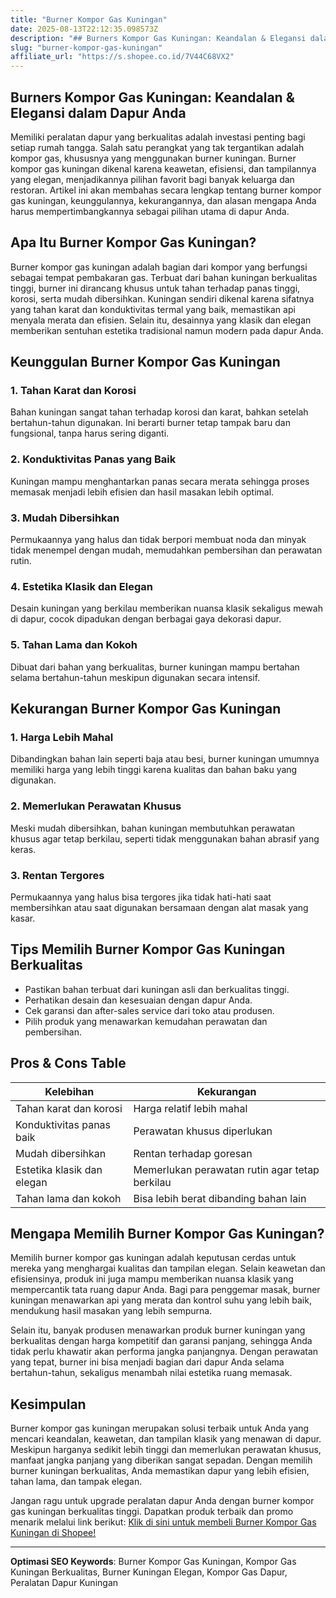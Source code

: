 ```yaml
---
title: "Burner Kompor Gas Kuningan"
date: 2025-08-13T22:12:35.098573Z
description: "## Burners Kompor Gas Kuningan: Keandalan & Elegansi dalam Dapur Anda..."
slug: "burner-kompor-gas-kuningan"
affiliate_url: "https://s.shopee.co.id/7V44C68VX2"
---
```

## Burners Kompor Gas Kuningan: Keandalan & Elegansi dalam Dapur Anda

Memiliki peralatan dapur yang berkualitas adalah investasi penting bagi setiap rumah tangga. Salah satu perangkat yang tak tergantikan adalah kompor gas, khususnya yang menggunakan burner kuningan. Burner kompor gas kuningan dikenal karena keawetan, efisiensi, dan tampilannya yang elegan, menjadikannya pilihan favorit bagi banyak keluarga dan restoran. Artikel ini akan membahas secara lengkap tentang burner kompor gas kuningan, keunggulannya, kekurangannya, dan alasan mengapa Anda harus mempertimbangkannya sebagai pilihan utama di dapur Anda.

## Apa Itu Burner Kompor Gas Kuningan?

Burner kompor gas kuningan adalah bagian dari kompor yang berfungsi sebagai tempat pembakaran gas. Terbuat dari bahan kuningan berkualitas tinggi, burner ini dirancang khusus untuk tahan terhadap panas tinggi, korosi, serta mudah dibersihkan. Kuningan sendiri dikenal karena sifatnya yang tahan karat dan konduktivitas termal yang baik, memastikan api menyala merata dan efisien. Selain itu, desainnya yang klasik dan elegan memberikan sentuhan estetika tradisional namun modern pada dapur Anda.

## Keunggulan Burner Kompor Gas Kuningan

### 1. Tahan Karat dan Korosi
Bahan kuningan sangat tahan terhadap korosi dan karat, bahkan setelah bertahun-tahun digunakan. Ini berarti burner tetap tampak baru dan fungsional, tanpa harus sering diganti.

### 2. Konduktivitas Panas yang Baik
Kuningan mampu menghantarkan panas secara merata sehingga proses memasak menjadi lebih efisien dan hasil masakan lebih optimal.

### 3. Mudah Dibersihkan
Permukaannya yang halus dan tidak berpori membuat noda dan minyak tidak menempel dengan mudah, memudahkan pembersihan dan perawatan rutin.

### 4. Estetika Klasik dan Elegan
Desain kuningan yang berkilau memberikan nuansa klasik sekaligus mewah di dapur, cocok dipadukan dengan berbagai gaya dekorasi dapur.

### 5. Tahan Lama dan Kokoh
Dibuat dari bahan yang berkualitas, burner kuningan mampu bertahan selama bertahun-tahun meskipun digunakan secara intensif.

## Kekurangan Burner Kompor Gas Kuningan

### 1. Harga Lebih Mahal
Dibandingkan bahan lain seperti baja atau besi, burner kuningan umumnya memiliki harga yang lebih tinggi karena kualitas dan bahan baku yang digunakan.

### 2. Memerlukan Perawatan Khusus
Meski mudah dibersihkan, bahan kuningan membutuhkan perawatan khusus agar tetap berkilau, seperti tidak menggunakan bahan abrasif yang keras.

### 3. Rentan Tergores
Permukaannya yang halus bisa tergores jika tidak hati-hati saat membersihkan atau saat digunakan bersamaan dengan alat masak yang kasar.

## Tips Memilih Burner Kompor Gas Kuningan Berkualitas

- Pastikan bahan terbuat dari kuningan asli dan berkualitas tinggi.
- Perhatikan desain dan kesesuaian dengan dapur Anda.
- Cek garansi dan after-sales service dari toko atau produsen.
- Pilih produk yang menawarkan kemudahan perawatan dan pembersihan.

## Pros & Cons Table

| Kelebihan | Kekurangan |
| --- | --- |
| Tahan karat dan korosi | Harga relatif lebih mahal |
| Konduktivitas panas baik | Perawatan khusus diperlukan |
| Mudah dibersihkan | Rentan terhadap goresan |
| Estetika klasik dan elegan | Memerlukan perawatan rutin agar tetap berkilau |
| Tahan lama dan kokoh | Bisa lebih berat dibanding bahan lain |

## Mengapa Memilih Burner Kompor Gas Kuningan?

Memilih burner kompor gas kuningan adalah keputusan cerdas untuk mereka yang menghargai kualitas dan tampilan elegan. Selain keawetan dan efisiensinya, produk ini juga mampu memberikan nuansa klasik yang mempercantik tata ruang dapur Anda. Bagi para penggemar masak, burner kuningan menawarkan api yang merata dan kontrol suhu yang lebih baik, mendukung hasil masakan yang lebih sempurna.

Selain itu, banyak produsen menawarkan produk burner kuningan yang berkualitas dengan harga kompetitif dan garansi panjang, sehingga Anda tidak perlu khawatir akan performa jangka panjangnya. Dengan perawatan yang tepat, burner ini bisa menjadi bagian dari dapur Anda selama bertahun-tahun, sekaligus menambah nilai estetika ruang memasak.

## Kesimpulan

Burner kompor gas kuningan merupakan solusi terbaik untuk Anda yang mencari keandalan, keawetan, dan tampilan klasik yang menawan di dapur. Meskipun harganya sedikit lebih tinggi dan memerlukan perawatan khusus, manfaat jangka panjang yang diberikan sangat sepadan. Dengan memilih burner kuningan berkualitas, Anda memastikan dapur yang lebih efisien, tahan lama, dan tampak elegan.

Jangan ragu untuk upgrade peralatan dapur Anda dengan burner kompor gas kuningan berkualitas tinggi. Dapatkan produk terbaik dan promo menarik melalui link berikut: [Klik di sini untuk membeli Burner Kompor Gas Kuningan di Shopee!](https://s.shopee.co.id/7V44C68VX2)

---

**Optimasi SEO Keywords**: Burner Kompor Gas Kuningan, Kompor Gas Kuningan Berkualitas, Burner Kuningan Elegan, Kompor Gas Dapur, Peralatan Dapur Kuningan